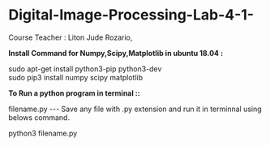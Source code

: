 # Digital-Image-Processing-Lab-4-1-
Course Teacher : Liton Jude Rozario,

<b> Install Command for Numpy,Scipy,Matplotlib in ubuntu 18.04 : </b> <br>

sudo apt-get install python3-pip python3-dev <br>
sudo pip3 install numpy scipy matplotlib

<b>To Run a python program in terminal :: </b>

filename.py --- Save any file with .py extension and run it in terminnal using belows command. <br>

python3 filename.py
